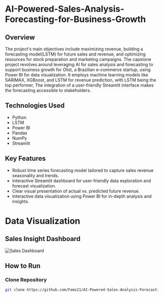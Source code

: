 # AI-Powered-Sales-Analysis-Forecasting-for-Business-Growth

## Overview

The project's main objectives include maximizing revenue, building a forecasting model(LSTM) for future sales and revenue, and optimizing resources for stock preparation and marketing campaigns. The capstone project revolves around leveraging AI for sales analysis and forecasting to support business growth for Olist, a Brazilian e-commerce startup, using Power BI for data visualization. It employs machine learning models like SARIMAX, XGBoost, and LSTM for revenue prediction, with LSTM being the top performer, The integration of a user-friendly Streamlit interface makes the forecasting accessible to stakeholders.

## Technologies Used

- Python
- LSTM
- Power BI
- Pandas
- NumPy
- Streamlit

## Key Features

- Robust time series forecasting model tailored to capture sales revenue seasonality and trends.
- Interactive Streamlit dashboard for user-friendly data exploration and forecast visualization.
- Clear visual presentation of actual vs. predicted future revenue.
- Interactive data visualization using Power BI for in-depth analysis and insights.
# Data Visualization
## Sales Insight Dashboard
![Sales Dashboard](https://github.com/Famz21/AI-Powered-Sales-Analysis-Forecasting-for-Business-Growth/assets/125658739/ddde9cab-ddae-4fdb-bf2a-f88346813503)


## How to Run

### Clone Repository

```bash
git clone https://github.com/Famz21/AI-Powered-Sales-Analysis-Forecasting-for-Business-Growth
